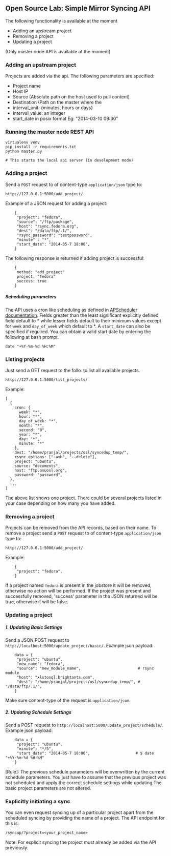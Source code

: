 Open Source Lab: Simple Mirror Syncing API
------------------------------------------

The following functionality is available at the moment

* Adding an upstream project
* Removing a project
* Updating a project

(Only master node API is available at the moment)

### Adding an upstream project

Projects are added via the api. The following parameters are specified:

* Project name
* Host IP
* Source (Absolute path on the host used to pull content)
* Destination (Path on the master where the
* interval_unit: {minutes, hours or days}
* interval_value: an integer
* start_date in posix format Eg: "2014-03-10 09:30"


### Running the master node REST API

    virtualenv venv
    pip install -r requirements.txt
    python master.py

    # This starts the local api server (in development mode)


### Adding a project

Send a `POST` request to of content-type `application/json` type to:

    http://127.0.0.1:5000/add_project/

Example of a JSON request for adding a project:

        {
         "project": "fedora",
         "source": "/ftp/package",
         "host": "rsync.fedora.org",
         "dest": "/data/ftp/.1/",
         "rsync_password": "testpassword",
         "minute" : "*",
         "start_date": "2014-05-7 18:00",
        }

The following response is returned if adding project is successful:

        {
         method: "add_project"
         project: "fedora"
         success: true
        }

##### Scheduling parameters

The API uses a cron like scheduling as defined in [APScheduler documentation](http://pythonhosted.org/APScheduler/cronschedule.html).
Fields greater than the least significant explicitly defined field default to * 
while lesser fields default to their minimum values except for `week` and `day_of_week` which default to *.
A `start_date` can also be specified if required. You can obtain a valid start
date by entering the following at bash prompt.

    date "+%Y-%m-%d %H:%M"


### Listing projects

Just send a GET request to the follo. to list all available projects.

    http://127.0.0.1:5000/list_projects/

Example:

    [
      { 
        cron: {
          week: "*",
          hour: "*",
          day_of_week: "*",
          month: "*",
          second: "0",
          year: "*",
          day: "*",
          minute: "*"
        },
        dest: "/home/pranjal/projects/osl/syncedup_temp/",
        rsync_options: ["-avH", "--delete"],
        project: "ubuntu",
        source: "documents",
        host: "ftp.osuosl.org",
        password: "password",
      },
      ...
    ]

The above list shows one project. There could be several projects listed in your
case depending on how many you have added.

### Removing a project

Projects can be removed from the API records, based on their name. To remove a
 project send a `POST` request to of content-type `application/json` type to:

    http://127.0.0.1:5000/add_project/

Example:

        {
         "project": "fedora",
        }

If a project named `fedora` is present in the jobstore it will be removed, otherwise no action will be performed.
If the project was present and successfully removed, 'success' parameter in the JSON returned will be true,
otherwise it will be false.


### Updating a project

##### 1. Updating Basic Settings

Send a JSON POST request to `http://localhost:5000/update_project/basic/`.
Example json payload:

        data = {
         "project": "ubuntu",
         "new_name": "fedora",
         "source": "new_module_name",                         # rsync module
         "host": "xlstosql.brightants.com",
         "dest": "/home/pranjal/projects/osl/syncedup_temp/", # "/data/ftp/.1/",
        }

Make sure content-type of the request is `application/json`.

##### 2. Updating Schedule Settings

Send a POST request to `http://localhost:5000/update_project/schedule/`.
Example json payload:

        data = {
         "project": "ubuntu",
         "minute": "*/5",
         "start_date": "2014-05-7 18:00",                    # $ date "+%Y-%m-%d %H:%M"
        }

  [Rule]: The previous schedule parameters will be overwritten by the current schedule parameters.
  You just have to assume that the previous project was not scheduled and apply the correct schedule
  settings while updating.The basic project parameters are not altered.


### Explicitly initiating a sync

You can even request syncing up of a particular project apart from the scheduled syncing
by providing the name of a project. The API endpoint for this is:

    /syncup/?project=<your_project_name>

Note: For explicit syncing the project must already be added via the API previously.
